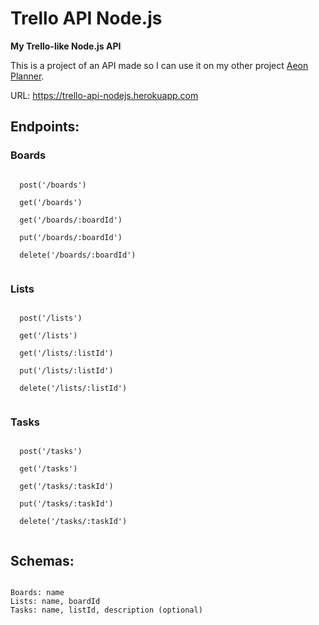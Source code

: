 # Trello API Node.js

**My Trello-like Node.js API**

This is a project of an API made so I can use it on my other project [Aeon Planner](https://aeonplanner.netlify.com/home).

URL: https://trello-api-nodejs.herokuapp.com

## Endpoints:

### Boards

```

  post('/boards')

  get('/boards')

  get('/boards/:boardId')

  put('/boards/:boardId')

  delete('/boards/:boardId')
  
```

### Lists

```

  post('/lists')

  get('/lists')

  get('/lists/:listId')

  put('/lists/:listId')

  delete('/lists/:listId')
  
```

### Tasks

```

  post('/tasks')

  get('/tasks')

  get('/tasks/:taskId')

  put('/tasks/:taskId')

  delete('/tasks/:taskId')
  
```

## Schemas:

```

Boards: name
Lists: name, boardId
Tasks: name, listId, description (optional)

```
